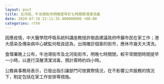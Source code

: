 ```yaml
---
layout: post
title: 北河街、牛池灣街市明晚提早於七時關閉清潔消毒
date: 2020-07-16 22:11:35.000000000 +08:00
categories: rthk
---
```


因應疫情，中大醫學院呼吸系統科講座教授許樹昌建議政府呼籲市民在家工作；港大感染及傳染病中心總監何栢良認為，出現確診個案的街市，應休市幾天大清洗。

食環署晚上公布，牛池灣街市及北河街街市，明晚七時關閉，較平常關閉時間提早一小時，以進行深層清潔消毒，預計需時約四小時。

公務員事務局表示，已發出指引讓部門可按實際情況，在不影響公共服務的情況下，制定包括在家工作安排等措施。
